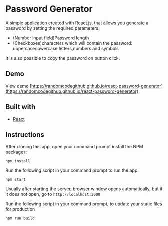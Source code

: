 # Password Generator

A simple application created with React.js, that allows you generate a password by setting the required parameters:
- (Number input field)Password length
- (Checkboxes)characters which will contain the password: uppercase/lowercase letters,numbers and symbols

It is also possible to copy the password on button click.

## Demo

View demo [https://randomcodegithub.github.io/react-password-generator](https://randomcodegithub.github.io/react-password-generator).

## Built with

- [React](http://reactjs.org)

## Instructions

After cloning this app, open your command prompt install the NPM packages:

```
npm install
```

Run the following script in your command prompt to run the app:

```
npm start
```

Usually after starting the server, browser window opens automatically, but if it does not open, go to `http://localhost:3000`

Run the following script in your command prompt, to update your static files for production

```
npm run build
```
